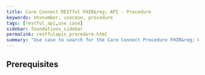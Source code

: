 ```yaml
---
title: Care Connect RESTful FHIR&reg; API - Procedure
keywords: nhsnumber, usecase, procedure
tags: [restful_api,use_case]
sidebar: foundations_sidebar
permalink: restfulapis_procedure.html
summary: "Use case to search for the Care Connect Procedure FHIR&reg; Profile."
---
```


## Prerequisites ##


